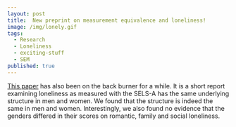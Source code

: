 ```yaml
---
layout: post
title:  New preprint on measurement equivalence and loneliness!
image: /img/lonely.gif
tags:
  - Research
  - Loneliness
  - exciting-stuff
  - SEM
published: true
---
```


[This paper](https://psyarxiv.com/eyknz/) has also been on the back burner for a while. It is a short report examining loneliness as measured with the SELS-A has the same underlying structure in men and women. We found that the structure is indeed the same in men and women. Interestingly, we also found no evidence that the genders differed in their scores on romantic, family and social loneliness.

